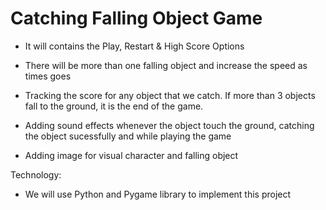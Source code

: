 # Catching Falling Object Game

* It will contains the Play, Restart & High Score Options
* There will be more than one falling object and increase the speed as times goes
* Tracking the score for any object that we catch. If more than 3 objects fall to the ground, it is the end of the game.

* Adding sound effects whenever the object touch the ground, catching the object sucessfully and while playing the game

* Adding image for visual character and falling object

Technology:

* We will use Python and Pygame library to implement this project